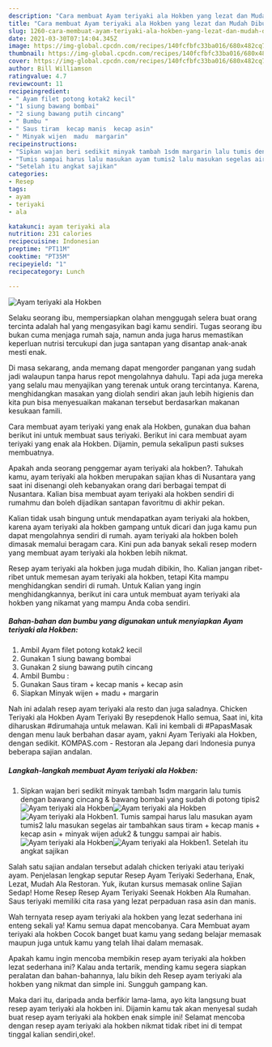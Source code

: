```yaml
---
description: "Cara membuat Ayam teriyaki ala Hokben yang lezat dan Mudah Dibuat"
title: "Cara membuat Ayam teriyaki ala Hokben yang lezat dan Mudah Dibuat"
slug: 1260-cara-membuat-ayam-teriyaki-ala-hokben-yang-lezat-dan-mudah-dibuat
date: 2021-03-30T07:14:04.345Z
image: https://img-global.cpcdn.com/recipes/140fcfbfc33ba016/680x482cq70/ayam-teriyaki-ala-hokben-foto-resep-utama.jpg
thumbnail: https://img-global.cpcdn.com/recipes/140fcfbfc33ba016/680x482cq70/ayam-teriyaki-ala-hokben-foto-resep-utama.jpg
cover: https://img-global.cpcdn.com/recipes/140fcfbfc33ba016/680x482cq70/ayam-teriyaki-ala-hokben-foto-resep-utama.jpg
author: Bill Williamson
ratingvalue: 4.7
reviewcount: 11
recipeingredient:
- " Ayam filet potong kotak2 kecil"
- "1 siung bawang bombai"
- "2 siung bawang putih cincang"
- " Bumbu "
- " Saus tiram  kecap manis  kecap asin"
- " Minyak wijen  madu  margarin"
recipeinstructions:
- "Sipkan wajan beri sedikit minyak tambah 1sdm margarin lalu tumis dengan bawang cincang &amp; bawang bombai yang sudah di potong tipis2"
- "Tumis sampai harus lalu masukan ayam tumis2 lalu masukan segelas air tambahkan saus tiram + kecap manis + kecap asin + minyak wijen aduk2 &amp; tunggu sampai air habis."
- "Setelah itu angkat sajikan"
categories:
- Resep
tags:
- ayam
- teriyaki
- ala

katakunci: ayam teriyaki ala 
nutrition: 231 calories
recipecuisine: Indonesian
preptime: "PT11M"
cooktime: "PT35M"
recipeyield: "1"
recipecategory: Lunch

---
```



![Ayam teriyaki ala Hokben](https://img-global.cpcdn.com/recipes/140fcfbfc33ba016/680x482cq70/ayam-teriyaki-ala-hokben-foto-resep-utama.jpg)

Selaku seorang ibu, mempersiapkan olahan menggugah selera buat orang tercinta adalah hal yang mengasyikan bagi kamu sendiri. Tugas seorang ibu bukan cuma menjaga rumah saja, namun anda juga harus memastikan keperluan nutrisi tercukupi dan juga santapan yang disantap anak-anak mesti enak.

Di masa  sekarang, anda memang dapat mengorder panganan yang sudah jadi walaupun tanpa harus repot mengolahnya dahulu. Tapi ada juga mereka yang selalu mau menyajikan yang terenak untuk orang tercintanya. Karena, menghidangkan masakan yang diolah sendiri akan jauh lebih higienis dan kita pun bisa menyesuaikan makanan tersebut berdasarkan makanan kesukaan famili. 

Cara membuat ayam teriyaki yang enak ala Hokben, gunakan dua bahan berikut ini untuk membuat saus teriyaki. Berikut ini cara membuat ayam teriyaki yang enak ala Hokben. Dijamin, pemula sekalipun pasti sukses membuatnya.

Apakah anda seorang penggemar ayam teriyaki ala hokben?. Tahukah kamu, ayam teriyaki ala hokben merupakan sajian khas di Nusantara yang saat ini disenangi oleh kebanyakan orang dari berbagai tempat di Nusantara. Kalian bisa membuat ayam teriyaki ala hokben sendiri di rumahmu dan boleh dijadikan santapan favoritmu di akhir pekan.

Kalian tidak usah bingung untuk mendapatkan ayam teriyaki ala hokben, karena ayam teriyaki ala hokben gampang untuk dicari dan juga kamu pun dapat mengolahnya sendiri di rumah. ayam teriyaki ala hokben boleh dimasak memalui beragam cara. Kini pun ada banyak sekali resep modern yang membuat ayam teriyaki ala hokben lebih nikmat.

Resep ayam teriyaki ala hokben juga mudah dibikin, lho. Kalian jangan ribet-ribet untuk memesan ayam teriyaki ala hokben, tetapi Kita mampu menghidangkan sendiri di rumah. Untuk Kalian yang ingin menghidangkannya, berikut ini cara untuk membuat ayam teriyaki ala hokben yang nikamat yang mampu Anda coba sendiri.

<!--inarticleads1-->

##### Bahan-bahan dan bumbu yang digunakan untuk menyiapkan Ayam teriyaki ala Hokben:

1. Ambil  Ayam filet potong kotak2 kecil
1. Gunakan 1 siung bawang bombai
1. Gunakan 2 siung bawang putih cincang
1. Ambil  Bumbu :
1. Gunakan  Saus tiram + kecap manis + kecap asin
1. Siapkan  Minyak wijen + madu + margarin


Nah ini adalah resep ayam teriyaki ala resto dan juga saladnya. Chicken Teriyaki ala Hokben Ayam Teriyaki By resepdenok Hallo semua, Saat ini, kita diharuskan #dirumahaja untuk melawan. Kali ini kembali di #PapasMasak dengan menu lauk berbahan dasar ayam, yakni Ayam Teriyaki ala Hokben, dengan sedikit. KOMPAS.com - Restoran ala Jepang dari Indonesia punya beberapa sajian andalan. 

<!--inarticleads2-->

##### Langkah-langkah membuat Ayam teriyaki ala Hokben:

1. Sipkan wajan beri sedikit minyak tambah 1sdm margarin lalu tumis dengan bawang cincang &amp; bawang bombai yang sudah di potong tipis2
<img src="https://img-global.cpcdn.com/steps/fcd1589796843c05/160x128cq70/ayam-teriyaki-ala-hokben-langkah-memasak-1-foto.jpg" alt="Ayam teriyaki ala Hokben"><img src="//assets-global.cpcdn.com/assets/icons/button_play-2c75c40dde080a61004c1f40b05d8f140eaff45d7e9e6481dc71c63d2e7c4909.png" alt="Ayam teriyaki ala Hokben"><img src="https://img-global.cpcdn.com/steps/55470e1db6561138/160x128cq70/ayam-teriyaki-ala-hokben-langkah-memasak-1-foto.jpg" alt="Ayam teriyaki ala Hokben">1. Tumis sampai harus lalu masukan ayam tumis2 lalu masukan segelas air tambahkan saus tiram + kecap manis + kecap asin + minyak wijen aduk2 &amp; tunggu sampai air habis.
<img src="//assets-global.cpcdn.com/assets/icons/button_play-2c75c40dde080a61004c1f40b05d8f140eaff45d7e9e6481dc71c63d2e7c4909.png" alt="Ayam teriyaki ala Hokben"><img src="https://img-global.cpcdn.com/steps/6a962b18d8feb186/160x128cq70/ayam-teriyaki-ala-hokben-langkah-memasak-2-foto.jpg" alt="Ayam teriyaki ala Hokben">1. Setelah itu angkat sajikan


Salah satu sajian andalan tersebut adalah chicken teriyaki atau teriyaki ayam. Penjelasan lengkap seputar Resep Ayam Teriyaki Sederhana, Enak, Lezat, Mudah Ala Restoran. Yuk, ikutan kursus memasak online Sajian Sedap! Home Resep Resep Ayam Teriyaki Seenak Hokben Ala Rumahan. Saus teriyaki memiliki cita rasa yang lezat perpaduan rasa asin dan manis. 

Wah ternyata resep ayam teriyaki ala hokben yang lezat sederhana ini enteng sekali ya! Kamu semua dapat mencobanya. Cara Membuat ayam teriyaki ala hokben Cocok banget buat kamu yang sedang belajar memasak maupun juga untuk kamu yang telah lihai dalam memasak.

Apakah kamu ingin mencoba membikin resep ayam teriyaki ala hokben lezat sederhana ini? Kalau anda tertarik, mending kamu segera siapkan peralatan dan bahan-bahannya, lalu bikin deh Resep ayam teriyaki ala hokben yang nikmat dan simple ini. Sungguh gampang kan. 

Maka dari itu, daripada anda berfikir lama-lama, ayo kita langsung buat resep ayam teriyaki ala hokben ini. Dijamin kamu tak akan menyesal sudah buat resep ayam teriyaki ala hokben enak simple ini! Selamat mencoba dengan resep ayam teriyaki ala hokben nikmat tidak ribet ini di tempat tinggal kalian sendiri,oke!.

